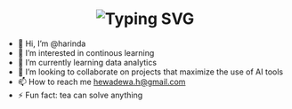 <div align="center">
    <h1>
        <img src="https://readme-typing-svg.herokuapp.com?font=Jetbrains+mono&size=40&duration=3000&color=33FF33&center=true&vCenter=true&width=435&lines=Hi,+I’m+Harinda;I’m+interested+in+continuous+learning;" alt="Typing SVG"/>
    </h1>
</div>


- 👋 Hi, I’m @harinda
- 👀 I’m interested in continous learning
- 🌱 I’m currently learning data analytics
- 💞️ I’m looking to collaborate on projects that maximize the use of AI tools
- 📫 How to reach me hewadewa.h@gmail.com
- ⚡ Fun fact: tea can solve anything

<!---
harinda0/harinda0 is a ✨ special ✨ repository because its `README.md` (this file) appears on your GitHub profile.
You can click the Preview link to take a look at your changes.
--->
